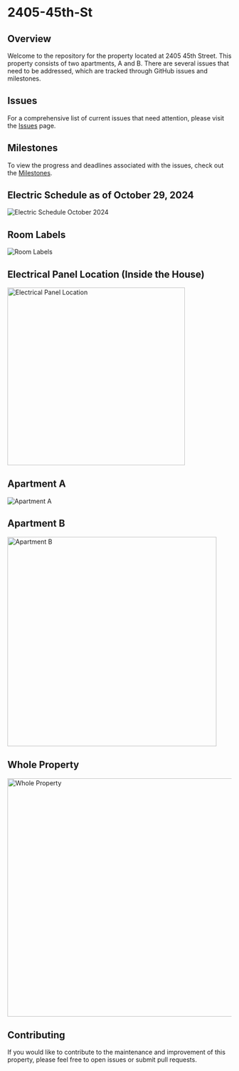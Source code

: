 # 2405-45th-St

## Overview
Welcome to the repository for the property located at 2405 45th Street. This property consists of two apartments, A and B. There are several issues that need to be addressed, which are tracked through GitHub issues and milestones.

## Issues
For a comprehensive list of current issues that need attention, please visit the [Issues](https://github.com/United-Home/2405-45th-St/issues) page.

## Milestones
To view the progress and deadlines associated with the issues, check out the [Milestones](https://github.com/United-Home/2405-45th-St/milestones).

## Electric Schedule as of October 29, 2024
![Electric Schedule October 2024](https://github.com/user-attachments/assets/0a3a0a65-4441-42e5-9375-126b98eb065d)

## Room Labels

![Room Labels](https://github.com/user-attachments/assets/65209a2f-f199-4d67-9218-549cd72a5c30)

## Electrical Panel Location (Inside the House)

<img width="399" alt="Electrical Panel Location" src="https://github.com/user-attachments/assets/5eed9cb8-ed99-48be-902d-6d57f265a18d">

## Apartment A
![Apartment A](https://github.com/user-attachments/assets/19b1907e-f7ae-40cd-8246-16b8fbe0a923)

## Apartment B
<img width="470" alt="Apartment B" src="https://github.com/user-attachments/assets/fc315c60-818d-4489-8a10-75fa618b3171">

## Whole Property
<img width="535" alt="Whole Property" src="https://github.com/user-attachments/assets/c5b0e4c4-550c-4856-bb06-f5a4fc556798">

## Contributing
If you would like to contribute to the maintenance and improvement of this property, please feel free to open issues or submit pull requests.
